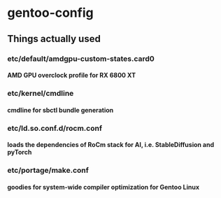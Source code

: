 # gentoo-config

## Things actually used

### etc/default/amdgpu-custom-states.card0
#### AMD GPU overclock profile for RX 6800 XT

### etc/kernel/cmdline
#### cmdline for sbctl bundle generation

### etc/ld.so.conf.d/rocm.conf
#### loads the dependencies of RoCm stack for AI, i.e. StableDiffusion and pyTorch

### etc/portage/make.conf
#### goodies for system-wide compiler optimization for Gentoo Linux

